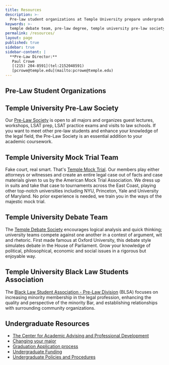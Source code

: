 ```yaml
---
title: Resources
description: >-
  Pre-law student organizations at Temple University prepare undergraduates for law school admissions at top-ranked schools.
keywords: >-
  temple debate team, pre-law degree, temple university pre-law society, mock trial team
permalink: /resources/
layout: page
published: true
sidebar: true
sidebar-content: |
  **Pre-Law Director:**  
   Paul Crowe     
   [(215) 204-8591](tel:2152048591)  
   [pcrowe@temple.edu](mailto:pcrowe@temple.edu)
---
```

## Pre-Law Student Organizations

## Temple University Pre-Law Society
Our [Pre-Law Society](https://temple.campuslabs.com/engage/organization/prelaw_society) is open to all majors and organizes guest lectures, workshops, LSAT prep, LSAT practice exams and visits to law schools. If you want to meet other pre-law students and enhance your knowledge of the legal field, the Pre-Law Society is an essential addition to your academic coursework.

## Temple University Mock Trial Team
Fake court, real smart. That's [Temple Mock Trial](https://temple.campuslabs.com/engage/organization/tumocktrial). Our members play either attorneys or witnesses and create an entire legal case out of facts and case materials given to us by the American Mock Trial Association. We dress up in suits and take that case to tournaments across the East Coast, playing other top-notch universities including NYU, Princeton, Yale and University of Maryland. No prior experience is needed, we train you in the ways of the majestic mock trial.

## Temple University Debate Team
The [Temple Debate Society](https://temple.campuslabs.com/engage/organization/templedebate) encourages logical analysis and quick thinking; university teams compete against one another in a contest of argument, wit and rhetoric. First made famous at Oxford University, this debate style simulates debate in the House of Parliament. Grow your knowledge of political, philosophical, economic and social issues in a rigorous but enjoyable way.

## Temple University Black Law Students Association
The [Black Law Student Association - Pre-Law Division](https://www.law.temple.edu/academics/intellectual-life/student-organizations/) (BLSA) focuses on increasing minority membership in the legal profession, enhancing the quality and perspective of the minority Bar, and establishing relationships with surrounding community organizations.

## Undergraduate Resources
- [The Center for Academic Advising and Professional Development](https://liberalarts.temple.edu/advising)
- [Changing your major](http://www.temple.edu/studentaffairs/orientation/freshman-orientation/changing-your-major.asp)
- [Graduation Application process](http://www.temple.edu/registrar/students/graduation)
- [Undergraduate Funding](http://sfs.temple.edu/)
- [Undergraduate Policies and Procedures](http://bulletin.temple.edu/undergraduate/academic-policies/)
